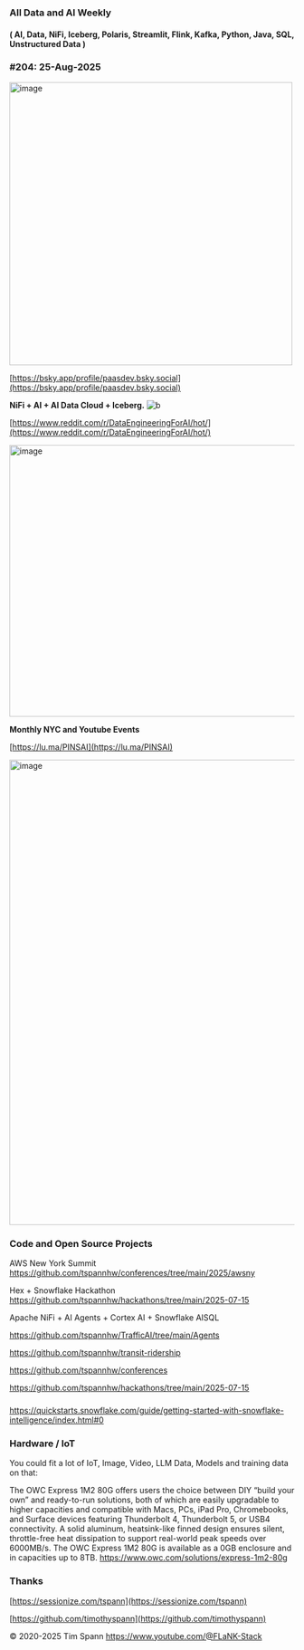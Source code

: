 ###  All Data and AI Weekly 
#### ( AI, Data, NiFi, Iceberg, Polaris, Streamlit, Flink, Kafka, Python, Java, SQL, Unstructured Data )  
### #204: 25-Aug-2025

<img width="500" height="500" alt="image" src="https://github.com/user-attachments/assets/bda34015-8b00-4839-b278-fe5fe53b2bae" />


[https://bsky.app/profile/paasdev.bsky.social](https://bsky.app/profile/paasdev.bsky.social)

**NiFi + AI + AI Data Cloud + Iceberg.**
![b](https://images.credential.net/badge/tiny/g6fomszs_1741624330730_badge.png)

[https://www.reddit.com/r/DataEngineeringForAI/hot/](https://www.reddit.com/r/DataEngineeringForAI/hot/)

<img width="640" height="480" alt="image" src="https://github.com/user-attachments/assets/a82eac9d-63a0-4ea1-b113-9399636d53c4" />


**Monthly NYC and Youtube Events**

[https://lu.ma/PINSAI](https://lu.ma/PINSAI)




<img width="1775" height="822" alt="image" src="https://github.com/user-attachments/assets/1bac957b-cce6-4889-896b-ab7fbca27102" />


### Code and Open Source Projects

AWS New York Summit
https://github.com/tspannhw/conferences/tree/main/2025/awsny

Hex + Snowflake Hackathon
https://github.com/tspannhw/hackathons/tree/main/2025-07-15

Apache NiFi + AI Agents + Cortex AI + Snowflake AISQL

https://github.com/tspannhw/TrafficAI/tree/main/Agents

https://github.com/tspannhw/transit-ridership

https://github.com/tspannhw/conferences

https://github.com/tspannhw/hackathons/tree/main/2025-07-15




###

https://quickstarts.snowflake.com/guide/getting-started-with-snowflake-intelligence/index.html#0



### Hardware / IoT

You could fit a lot of IoT, Image, Video, LLM Data, Models and training data on that:

The OWC Express 1M2 80G offers users the choice between DIY “build your own” and ready-to-run solutions, both of which are easily upgradable to higher capacities and compatible with Macs, PCs, iPad Pro, Chromebooks, and Surface devices featuring Thunderbolt 4, Thunderbolt 5, or USB4 connectivity. A solid aluminum, heatsink-like finned design ensures silent, throttle-free heat dissipation to support real-world peak speeds over 6000MB/s. The OWC Express 1M2 80G is available as a 0GB enclosure and in capacities up to 8TB.
https://www.owc.com/solutions/express-1m2-80g


### Thanks


[https://sessionize.com/tspann](https://sessionize.com/tspann)

[https://github.com/timothyspann](https://github.com/timothyspann)



&copy; 2020-2025 Tim Spann  https://www.youtube.com/@FLaNK-Stack
